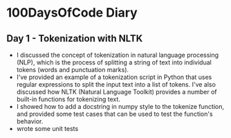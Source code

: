 # 100DaysOfCode Diary

## Day 1 - Tokenization with NLTK
- I discussed the concept of tokenization in natural language processing (NLP), which is the process of splitting a string of text into individual tokens (words and punctuation marks).
- I've provided an example of a tokenization script in Python that uses regular expressions to split the input text into a list of tokens. I've also discussed how NLTK (Natural Language Toolkit) provides a number of built-in functions for tokenizing text.
- I showed how to add a docstring in numpy style to the tokenize function, and provided some test cases that can be used to test the function's behavior.
- wrote some unit tests
